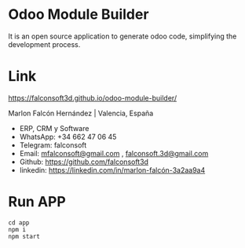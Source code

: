 # Odoo Module Builder
It is an open source application to generate odoo code, simplifying the development process.

# Link
https://falconsoft3d.github.io/odoo-module-builder/

Marlon Falcón Hernández | Valencia, España
- ERP, CRM y Software
- WhatsApp: +34 662 47 06 45
- Telegram: falconsoft
- Email: mfalconsoft@gmail.com , falconsoft.3d@gmail.com
- Github: https://github.com/falconsoft3d
- linkedin: https://linkedin.com/in/marlon-falcón-3a2aa9a4

# Run APP
````
cd app
npm i
npm start
````